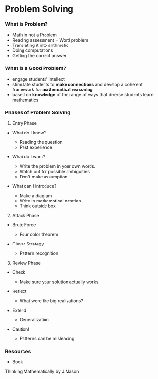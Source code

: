 
# Problem Solving

### What is Problem?
* Math in not a Problem
* Reading assessment = Word problem
* Translating it into arithmetic
* Doing computations
* Getting the correct answer

### What is a Good Problem?
* engage students' intellect
* stimulate students to <b>make connections </b> and develop a coherent framework for <b> mathematical reasoning</b>
* based on <b>knowledge</b> of the range of ways that diverse students learn mathematics

### Phases of Problem Solving

1. Entry Phase

  * What do I know?

    * Reading the question
    * Past experience

  * What do I want?

    * Write the problem in your own words.
    * Watch out for possible ambiguities.
    * Don't make assumption

  * What can I introduce?

    * Make a diagram
    * Write in mathematical notation
    * Think outside box

2. Attack Phase

  * Brute Force

    * Four color theorem

  * Clever Strategy

    * Pattern recognition

3. Review Phase

  * Check

    * Make sure your solution actually works.

  * Reflect
    * What were the big realizations?

  * Extend
    * Generalization

  * Caution!
    * Patterns can be misleading

### Resources
* Book

Thinking Mathematically by J.Mason
